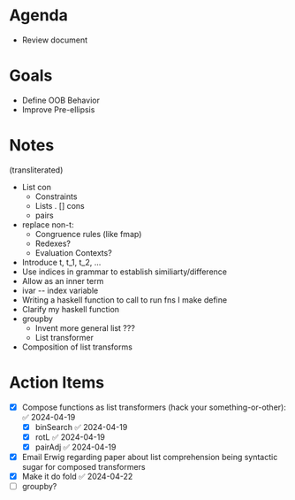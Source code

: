 # Agenda
* Review document
# Goals
* Define OOB Behavior
* Improve Pre-ellipsis
# Notes
(transliterated)
* List con
	* Constraints
	* Lists . [] cons
	* pairs
* replace non-t:
	* Congruence rules (like fmap)
	* Redexes?
	* Evaluation Contexts?
* Introduce t, t_1, t_2, ...
* Use indices in grammar to establish similiarty/difference
* Allow as an inner term
* ivar -- index variable
* Writing a haskell function to call to run fns I make define
* Clarify my haskell function
* groupby
	* Invent more general list ???
	* List transformer
* Composition of list transforms
# Action Items
* [x] Compose functions as list transformers (hack your something-or-other): ✅ 2024-04-19
	* [x] binSearch ✅ 2024-04-19
	* [x] rotL ✅ 2024-04-19
	* [x] pairAdj ✅ 2024-04-19
* [x] Email Erwig regarding paper about list comprehension being syntactic sugar for composed transformers
* [x] Make it do fold ✅ 2024-04-22
* [ ] groupby?

```haskell

```